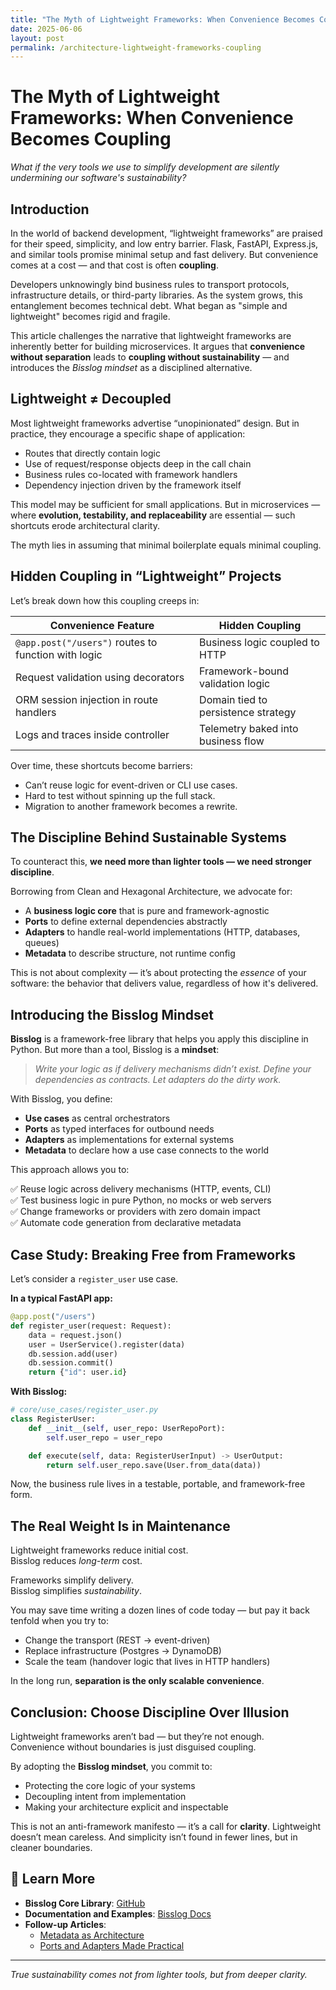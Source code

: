 ```yaml
---
title: "The Myth of Lightweight Frameworks: When Convenience Becomes Coupling"
date: 2025-06-06
layout: post
permalink: /architecture-lightweight-frameworks-coupling
---
```


# The Myth of Lightweight Frameworks: When Convenience Becomes Coupling

*What if the very tools we use to simplify development are silently undermining our software's sustainability?*

## Introduction

In the world of backend development, “lightweight frameworks” are praised for their speed, simplicity, and low entry barrier. Flask, FastAPI, Express.js, and similar tools promise minimal setup and fast delivery. But convenience comes at a cost — and that cost is often **coupling**.

Developers unknowingly bind business rules to transport protocols, infrastructure details, or third-party libraries. As the system grows, this entanglement becomes technical debt. What began as "simple and lightweight" becomes rigid and fragile.

This article challenges the narrative that lightweight frameworks are inherently better for building microservices. It argues that **convenience without separation** leads to **coupling without sustainability** — and introduces the *Bisslog mindset* as a disciplined alternative.

## Lightweight ≠ Decoupled

Most lightweight frameworks advertise “unopinionated” design. But in practice, they encourage a specific shape of application:

- Routes that directly contain logic
- Use of request/response objects deep in the call chain
- Business rules co-located with framework handlers
- Dependency injection driven by the framework itself

This model may be sufficient for small applications. But in microservices — where **evolution, testability, and replaceability** are essential — such shortcuts erode architectural clarity.

The myth lies in assuming that minimal boilerplate equals minimal coupling.

## Hidden Coupling in “Lightweight” Projects

Let’s break down how this coupling creeps in:

| Convenience Feature | Hidden Coupling |
|---------------------|-----------------|
| `@app.post("/users")` routes to function with logic | Business logic coupled to HTTP |
| Request validation using decorators | Framework-bound validation logic |
| ORM session injection in route handlers | Domain tied to persistence strategy |
| Logs and traces inside controller | Telemetry baked into business flow |

Over time, these shortcuts become barriers:

- Can’t reuse logic for event-driven or CLI use cases.
- Hard to test without spinning up the full stack.
- Migration to another framework becomes a rewrite.

## The Discipline Behind Sustainable Systems

To counteract this, **we need more than lighter tools — we need stronger discipline**.

Borrowing from Clean and Hexagonal Architecture, we advocate for:

- A **business logic core** that is pure and framework-agnostic
- **Ports** to define external dependencies abstractly
- **Adapters** to handle real-world implementations (HTTP, databases, queues)
- **Metadata** to describe structure, not runtime config

This is not about complexity — it’s about protecting the *essence* of your software: the behavior that delivers value, regardless of how it's delivered.

## Introducing the Bisslog Mindset

**Bisslog** is a framework-free library that helps you apply this discipline in Python. But more than a tool, Bisslog is a **mindset**:

> *Write your logic as if delivery mechanisms didn’t exist. Define your dependencies as contracts. Let adapters do the dirty work.*

With Bisslog, you define:

- **Use cases** as central orchestrators
- **Ports** as typed interfaces for outbound needs
- **Adapters** as implementations for external systems
- **Metadata** to declare how a use case connects to the world

This approach allows you to:

✅ Reuse logic across delivery mechanisms (HTTP, events, CLI)  
✅ Test business logic in pure Python, no mocks or web servers  
✅ Change frameworks or providers with zero domain impact  
✅ Automate code generation from declarative metadata

## Case Study: Breaking Free from Frameworks

Let’s consider a `register_user` use case.

**In a typical FastAPI app:**

```python
@app.post("/users")
def register_user(request: Request):
    data = request.json()
    user = UserService().register(data)
    db.session.add(user)
    db.session.commit()
    return {"id": user.id}
```

**With Bisslog:**

```python
# core/use_cases/register_user.py
class RegisterUser:
    def __init__(self, user_repo: UserRepoPort):
        self.user_repo = user_repo

    def execute(self, data: RegisterUserInput) -> UserOutput:
        return self.user_repo.save(User.from_data(data))
```

Now, the business rule lives in a testable, portable, and framework-free form.

## The Real Weight Is in Maintenance

Lightweight frameworks reduce initial cost.  
Bisslog reduces *long-term* cost.

Frameworks simplify delivery.  
Bisslog simplifies *sustainability*.

You may save time writing a dozen lines of code today — but pay it back tenfold when you try to:

- Change the transport (REST → event-driven)
- Replace infrastructure (Postgres → DynamoDB)
- Scale the team (handover logic that lives in HTTP handlers)

In the long run, **separation is the only scalable convenience**.

## Conclusion: Choose Discipline Over Illusion

Lightweight frameworks aren’t bad — but they’re not enough.  
Convenience without boundaries is just disguised coupling.

By adopting the **Bisslog mindset**, you commit to:

- Protecting the core logic of your systems
- Decoupling intent from implementation
- Making your architecture explicit and inspectable

This is not an anti-framework manifesto — it’s a call for **clarity**. Lightweight doesn’t mean careless. And simplicity isn’t found in fewer lines, but in cleaner boundaries.

## 🔗 Learn More

- **Bisslog Core Library**: [GitHub](https://github.com/darwinhc/bisslog-core-py)  
- **Documentation and Examples**: [Bisslog Docs](https://darwinhc.github.io/bisslog/)
- **Follow-up Articles**:  
  - [Metadata as Architecture](https://darwinhc.github.io/bisslog/metadata-contracts/)  
  - [Ports and Adapters Made Practical](https://darwinhc.github.io/bisslog/hexagonal-python/)

---

*True sustainability comes not from lighter tools, but from deeper clarity.*
